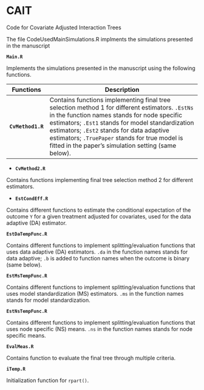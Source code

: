 # CAIT
Code for Covariate Adjusted Interaction Trees


The file CodeUsedMainSimulations.R implments the simulations presented in the manuscript

**`Main.R`**

Implements the simulations presented in the manuscript using the following functions.

Functions | Description
----------|------------
**`CvMethod1.R`** | Contains functions implementing final tree selection method 1 for different estimators. `.EstNs` in the function names stands for node specific estimators; `.Est1` stands for model standardization estimators; `.Est2` stands for data adaptive estimators; `.TruePaper` stands for true model is fitted in the paper’s simulation setting (same below).
    
- **`CvMethod2.R`**

Contains functions implementing final tree selection method 2 for different estimators. 

- **`EstCondEff.R`**

Contains different functions to estimate the conditional expectation of the outcome `Y` for a given treatment adjusted for covariates, used for the data adaptive (DA) estimator.

**`EstDaTempFunc.R`**

Contains different functions to implement splitting/evaluation functions that uses data adaptive (DA) estimators. `.da` in the function names stands for data adaptive; `.b` is added to function names when the outcome is binary (same below).

**`EstMsTempFunc.R`**

Contains different functions to implement splitting/evaluation functions that uses model standardization (MS) estimators. `.ms` in the function names stands for model standardization.

**`EstNsTempFunc.R`**

Contains different functions to implement splitting/evaluation functions that uses node specific (NS) means. `.ns` in the function names stands for node specific means.

**`EvalMeas.R`**

Contains function to evaluate the final tree through multiple criteria.

**`iTemp.R`**

Initialization function for `rpart()`.

